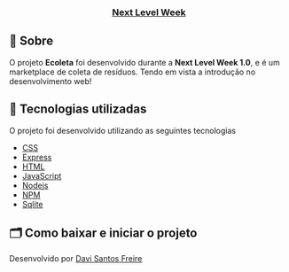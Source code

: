 <h3 align="center">
    <a href="">Next Level Week</a>
<h3 >

## 🔖 Sobre

O projeto **Ecoleta** foi desenvolvido durante a **Next Level Week 1.0**, e é um marketplace de coleta de resíduos. Tendo em vista a introdução no desenvolvimento web!


## 🚀 Tecnologias utilizadas

O projeto foi desenvolvido utilizando as seguintes tecnologias

- [CSS](https://developer.mozilla.org/pt-BR/docs/Web/CSS)
- [Express](https://expressjs.com/pt-br/)
- [HTML](https://developer.mozilla.org/pt-BR/docs/Web/HTML)
- [JavaScript](https://www.javascript.com/)
- [Nodejs](https://nodejs.org/en/)
- [NPM](https://www.npmjs.com/)
- [Sqlite](https://www.sqlite.org/index.html)

## 🗂 Como baixar e iniciar o projeto


Desenvolvido por [Davi Santos Freire](https://www.linkedin.com/in/davisfreire/)
